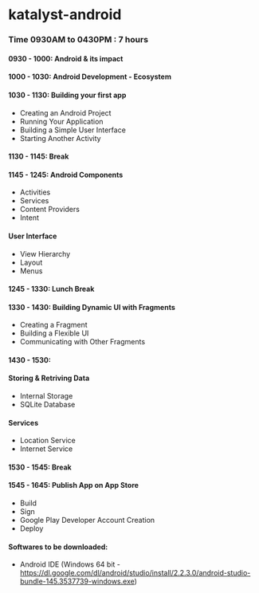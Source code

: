 # katalyst-android

### Time 0930AM to 0430PM  : 7 hours

#### 0930 - 1000: Android & its impact

#### 1000 - 1030: Android Development - Ecosystem

#### 1030 - 1130: Building your first app
* Creating an Android Project
* Running Your Application
* Building a Simple User Interface
* Starting Another Activity

#### 1130 - 1145: Break

#### 1145 - 1245: Android Components
* Activities
* Services
* Content Providers
* Intent
#### User Interface
* View Hierarchy
* Layout
* Menus

#### 1245 - 1330: Lunch Break

#### 1330 - 1430: Building Dynamic UI with Fragments
* Creating a Fragment
* Building a Flexible UI
* Communicating with Other Fragments

#### 1430 - 1530:
#### Storing & Retriving Data
* Internal Storage
* SQLite Database
#### Services
* Location Service
* Internet Service

#### 1530 - 1545: Break

#### 1545 - 1645: Publish App on App Store
* Build
* Sign
* Google Play Developer Account Creation
* Deploy


#### Softwares to be downloaded:
* Android IDE (Windows 64 bit - https://dl.google.com/dl/android/studio/install/2.2.3.0/android-studio-bundle-145.3537739-windows.exe)
